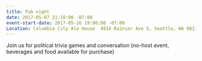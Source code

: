 ```yaml
---
title: Pub night
date: 2017-05-07 21:18:00 -07:00
event-start-date: 2017-05-16 19:00:00 -07:00
Location: Columbia City Ale House  4914 Rainier Ave S, Seattle, WA 98118
---
```


Join us for political trivia games and conversation 
(no-host event, beverages and food available for purchase)